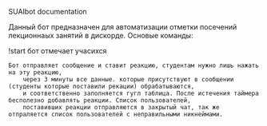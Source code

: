SUAIbot documentation

Данный бот предназначен для автоматизации отметки посечений лекционнаых занятий в дискорде.
Основые команды:

!start бот отмечает учасихся
	
	Бот отправляет сообщение и ставит реакцию, студентам нужно лишь нажать на эту реакцию, 
        через 3 минуты все данные. которые присутствуют в сообщении (студенты которые поставили рекации) обрабатываются, 
        и соответственно заполняется гугл таблица. После истечения таймера бесполезно добавлять реакции. Список пользователей, 
        поставивших реакции отправляются в закрытый чат, так же отпраляется список пользователей с неправильными никнеймами.
